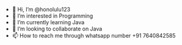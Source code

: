 - 👋 Hi, I’m @honolulu123
- 👀 I’m interested in Programming
- 🌱 I’m currently learning Java
- 💞️ I’m looking to collaborate on Java
- 📫 How to reach me through whatsapp number +91 7640842585

<!---
honolulu123/honolulu123 is a ✨ special ✨ repository because its `README.md` (this file) appears on your GitHub profile.
You can click the Preview link to take a look at your changes.
--->
